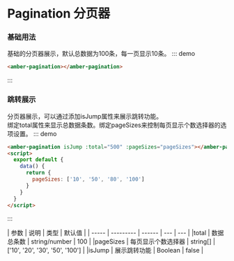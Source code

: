# Pagination 分页器

### 基础用法
基础的分页器展示，默认总数据为100条，每一页显示10条。
::: demo
```html
<amber-pagination></amber-pagination>

```
:::

### 跳转展示
分页器展示，可以通过添加isJump属性来展示跳转功能。</br>
绑定total属性来显示总数据条数。绑定pageSizes来控制每页显示个数选择器的选项设置。
::: demo
```html
<amber-pagination isJump :total="500" :pageSizes="pageSizes"></amber-pagination>
<script>
  export default {
    data() {
      return {
        pageSizes: ['10', '50', '80', '100']
      }
    }
  }
</script>
```
:::

| 参数   |   说明    | 类型 | 默认值 |
| ----- | --------- | ------ | --- | --- |
|total  | 数据总条数 | string/number | 100 |
|pageSizes | 每页显示个数选择器 | string[] | ['10', '20', '30', '50', '100']  |
|isJump | 展示跳转功能 | Boolean | false  |
